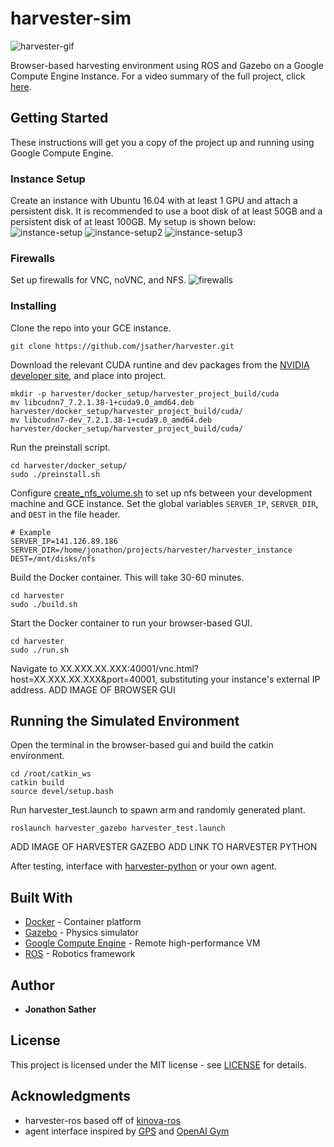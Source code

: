 # harvester-sim
![harvester-gif](https://imgur.com/0dghLur.gif)

Browser-based harvesting environment using ROS and Gazebo on a Google Compute Engine Instance. For a video summary of the full project, click [here](https://youtu.be/C6hrCVv2B-o).

## Getting Started
These instructions will get you a copy of the project up and running using Google Compute Engine.

### Instance Setup
Create an instance with Ubuntu 16.04 with at least 1 GPU and attach a persistent disk. It is recommended to use a boot disk of at least 50GB and a persistent disk of at least 100GB. My setup is shown below:
![instance-setup](https://imgur.com/WVu58PV.jpg)
![instance-setup2](https://imgur.com/jddeMSO.jpg)
![instance-setup3](https://imgur.com/IcreLCp.jpg)

### Firewalls
Set up firewalls for VNC, noVNC, and NFS.
![firewalls](https://imgur.com/X1HPRr3.jpg)

### Installing
Clone the repo into your GCE instance.
```
git clone https://github.com/jsather/harvester.git
```
Download the relevant CUDA runtine and dev packages from the [NVIDIA developer site](https://developer.download.nvidia.com/compute/machine-learning/repos/ubuntu1604/x86_64/), and place into project. 
```
mkdir -p harvester/docker_setup/harvester_project_build/cuda
mv libcudnn7_7.2.1.38-1+cuda9.0_amd64.deb harvester/docker_setup/harvester_project_build/cuda/
mv libcudnn7-dev_7.2.1.38-1+cuda9.0_amd64.deb harvester/docker_setup/harvester_project_build/cuda/
```
Run the preinstall script.
```
cd harvester/docker_setup/
sudo ./preinstall.sh
```
Configure [create_nfs_volume.sh](harvester/docker_setup/setup_host/create_nfs_volume.sh) to set up nfs between your development machine and GCE instance. Set the global variables `SERVER_IP`, `SERVER_DIR`, and `DEST` in the file header. 
```
# Example
SERVER_IP=141.126.89.186
SERVER_DIR=/home/jonathon/projects/harvester/harvester_instance
DEST=/mnt/disks/nfs 
```
Build the Docker container. This will take 30-60 minutes.
```
cd harvester
sudo ./build.sh
```
Start the Docker container to run your browser-based GUI.
```
cd harvester
sudo ./run.sh
```
Navigate to XX.XXX.XX.XXX:40001/vnc.html?host=XX.XXX.XX.XXX&port=40001, substituting your instance's external IP address.
ADD IMAGE OF BROWSER GUI

## Running the Simulated Environment
Open the terminal in the browser-based gui and build the catkin environment.
```
cd /root/catkin_ws
catkin build
source devel/setup.bash
```
Run harvester_test.launch to spawn arm and randomly generated plant.
``` 
roslaunch harvester_gazebo harvester_test.launch
```

ADD IMAGE OF HARVESTER GAZEBO
ADD LINK TO HARVESTER PYTHON

After testing, interface with [harvester-python](https://github.com/jsather/harvester-python) or your own agent.

## Built With
* [Docker](https://www.docker.com/) - Container platform 
* [Gazebo](http://gazebosim.org) - Physics simulator
* [Google Compute Engine](https://cloud.google.com/compute/) - Remote high-performance VM
* [ROS](https://www.ros.org) - Robotics framework

## Author

* **Jonathon Sather** 

## License
This project is licensed under the MIT license - see [LICENSE](LICENSE) for details.

## Acknowledgments
* harvester-ros based off of [kinova-ros](https://github.com/Kinovarobotics/kinova-ros)
* agent interface inspired by [GPS](http://rll.berkeley.edu/gps/) and [OpenAI Gym](https://gym.openai.com/)

